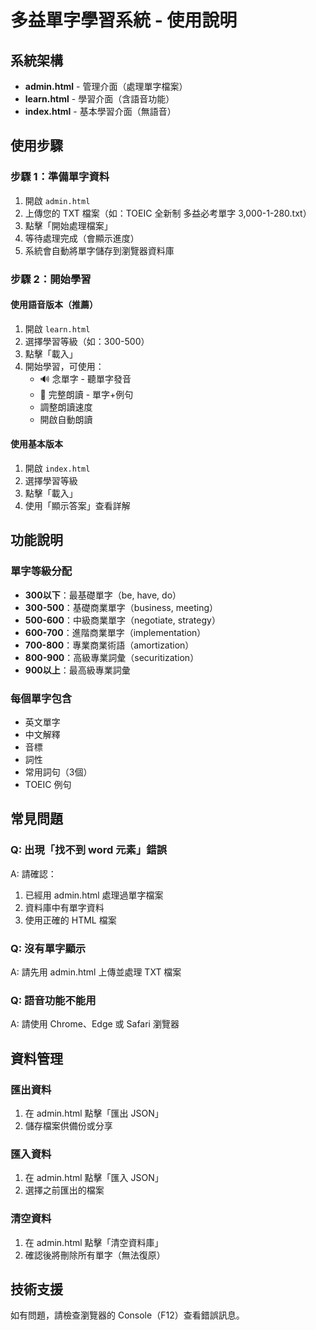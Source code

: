 # 多益單字學習系統 - 使用說明

## 系統架構

- **admin.html** - 管理介面（處理單字檔案）
- **learn.html** - 學習介面（含語音功能）  
- **index.html** - 基本學習介面（無語音）

## 使用步驟

### 步驟 1：準備單字資料
1. 開啟 `admin.html`
2. 上傳您的 TXT 檔案（如：TOEIC 全新制 多益必考單字 3,000-1-280.txt）
3. 點擊「開始處理檔案」
4. 等待處理完成（會顯示進度）
5. 系統會自動將單字儲存到瀏覽器資料庫

### 步驟 2：開始學習

#### 使用語音版本（推薦）
1. 開啟 `learn.html`
2. 選擇學習等級（如：300-500）
3. 點擊「載入」
4. 開始學習，可使用：
   - 🔊 念單字 - 聽單字發音
   - 📢 完整朗讀 - 單字+例句
   - 調整朗讀速度
   - 開啟自動朗讀

#### 使用基本版本
1. 開啟 `index.html`
2. 選擇學習等級
3. 點擊「載入」
4. 使用「顯示答案」查看詳解

## 功能說明

### 單字等級分配
- **300以下**：最基礎單字（be, have, do）
- **300-500**：基礎商業單字（business, meeting）
- **500-600**：中級商業單字（negotiate, strategy）
- **600-700**：進階商業單字（implementation）
- **700-800**：專業商業術語（amortization）
- **800-900**：高級專業詞彙（securitization）
- **900以上**：最高級專業詞彙

### 每個單字包含
- 英文單字
- 中文解釋
- 音標
- 詞性
- 常用詞句（3個）
- TOEIC 例句

## 常見問題

### Q: 出現「找不到 word 元素」錯誤
A: 請確認：
1. 已經用 admin.html 處理過單字檔案
2. 資料庫中有單字資料
3. 使用正確的 HTML 檔案

### Q: 沒有單字顯示
A: 請先用 admin.html 上傳並處理 TXT 檔案

### Q: 語音功能不能用
A: 請使用 Chrome、Edge 或 Safari 瀏覽器

## 資料管理

### 匯出資料
1. 在 admin.html 點擊「匯出 JSON」
2. 儲存檔案供備份或分享

### 匯入資料
1. 在 admin.html 點擊「匯入 JSON」
2. 選擇之前匯出的檔案

### 清空資料
1. 在 admin.html 點擊「清空資料庫」
2. 確認後將刪除所有單字（無法復原）

## 技術支援
如有問題，請檢查瀏覽器的 Console（F12）查看錯誤訊息。